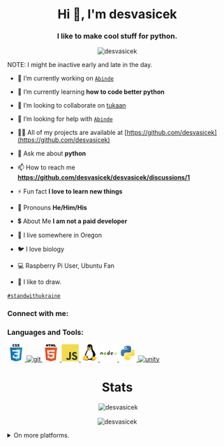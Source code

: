 <h1 align="center">Hi 👋, I'm desvasicek</h1>
<h3 align="center">I like to make cool stuff for python.</h3>

<p align="center"> <img src="https://komarev.com/ghpvc/?username=desvasicek&label=Profile%20views&color=0e75b6&style=flat" alt="desvasicek" /> </p>

NOTE: I might be inactive early and late in the day.

- 🔭 I’m currently working on [`Abinde`](https://github.com/desvasicek/abinde)

- 🌱 I’m currently learning **how to code better python**

- 👯 I’m looking to collaborate on [tukaan](https://github.com/tukaan/tukaan)

- 🤝 I’m looking for help with [`Abinde`](https://github.com/desvasicek/abinde)

- 👨‍💻 All of my projects are available at [https://github.com/desvasicek](https://github.com/desvasicek)

- 💬 Ask me about **python**

- 📫 How to reach me **https://github.com/desvasicek/desvasicek/discussions/1**

- ⚡ Fun fact **I love to learn new things**

- 🧍 Pronouns **He/Him/His**

- 💲️ About Me **I am not a paid developer**

- :evergreen_tree: I live somewhere in Oregon

- :bird: I love biology

- :computer: Raspberry Pi User, Ubuntu Fan

- :pencil: I like to draw.

[``#standwithukraine``](https://github.com/topics/standwithukraine)

<h3 align="left">Connect with me:</h3>
<p align="left">
</p>

<h3 align="left">Languages and Tools:</h3>
<p align="left"> <a href="https://www.w3schools.com/css/" target="_blank" rel="noreferrer"> <img src="https://raw.githubusercontent.com/devicons/devicon/master/icons/css3/css3-original-wordmark.svg" alt="css3" width="40" height="40"/> </a> <a href="https://git-scm.com/" target="_blank" rel="noreferrer"> <img src="https://www.vectorlogo.zone/logos/git-scm/git-scm-icon.svg" alt="git" width="40" height="40"/> </a> <a href="https://www.w3.org/html/" target="_blank" rel="noreferrer"> <img src="https://raw.githubusercontent.com/devicons/devicon/master/icons/html5/html5-original-wordmark.svg" alt="html5" width="40" height="40"/> </a> <a href="https://developer.mozilla.org/en-US/docs/Web/JavaScript" target="_blank" rel="noreferrer"> <img src="https://raw.githubusercontent.com/devicons/devicon/master/icons/javascript/javascript-original.svg" alt="javascript" width="40" height="40"/> </a> <a href="https://www.linux.org/" target="_blank" rel="noreferrer"> <img src="https://raw.githubusercontent.com/devicons/devicon/master/icons/linux/linux-original.svg" alt="linux" width="40" height="40"/> </a> <a href="https://nodejs.org" target="_blank" rel="noreferrer"> <img src="https://raw.githubusercontent.com/devicons/devicon/master/icons/nodejs/nodejs-original-wordmark.svg" alt="nodejs" width="40" height="40"/> </a> <a href="https://www.python.org" target="_blank" rel="noreferrer"> <img src="https://raw.githubusercontent.com/devicons/devicon/master/icons/python/python-original.svg" alt="python" width="40" height="40"/> </a> <a href="https://unity.com/" target="_blank" rel="noreferrer"> <img src="https://www.vectorlogo.zone/logos/unity3d/unity3d-icon.svg" alt="unity" width="40" height="40"/> </a> </p>

<h1 align="center">Stats</h3>
<p align="center">&nbsp;<img align="center" src="https://github-readme-stats.vercel.app/api?username=desvasicek&show_icons=true&locale=en" alt="desvasicek" /></p>

<p align="center"><img align="center" src="https://github-readme-streak-stats.herokuapp.com/?user=desvasicek&" alt="desvasicek" /></p>



<details><summary>On more platforms.</summary>


- [Scratch](https://scratch.mit.edu/users/_RealPenguinCodes/)

That's kind of it.

</details>

